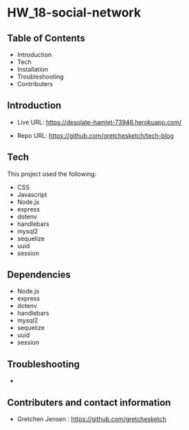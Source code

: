 # HW_18-social-network
Table of Contents
-------------------------------------------------------------------------------------------------------

 * Introduction
 * Tech
 * Installation
 * Troubleshooting
 * Contributers



 Introduction
----------------------------------------------------------------------------------------------------------



    

 * Live URL: https://desolate-hamlet-73946.herokuapp.com/

 * Repo URL: https://github.com/gretchesketch/tech-blog



Tech
------------------------------------------------------------------------------------------

This project used the following:

 * CSS
 * Javascript
 * Node.js
 * express
 * dotenv
 * handlebars
 * mysql2
 * sequelize
 * uuid
 * session


Dependencies
--------------------------------------------------------------------------------------------
 
 * Node.js
 * express
 * dotenv
 * handlebars
 * mysql2
 * sequelize
 * uuid
 * session


 Troubleshooting
----------------------------------------------------------------------------------------

* 




 Contributers and contact information
----------------------------------------------------------------------------------------
 
 * Gretchen Jensen : https://github.com/gretchesketch








 <!-- ![img](assets\team-generator_nodePrompt_screenShot.jpg "node prompt image")
 ![img](assets\team-generator_GeneratedLivePage_screenShot.jpg "generated live page image")
 ![img](assets\team-generator_runAndPassTests_screenShot.jpg "running tests image") -->